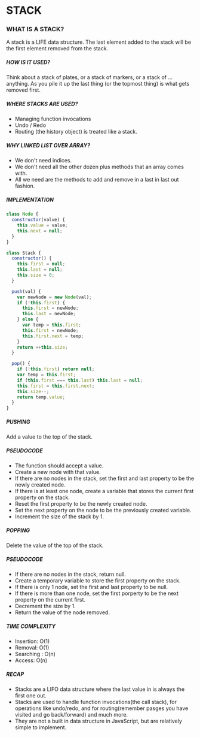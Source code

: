# STACK

### WHAT IS A STACK?

A stack is a LIFE data structure. The last element added to the stack will be the first element removed from the stack.

##### HOW IS IT USED?

Think about a stack of plates, or a stack of markers, or a stack of ... anything. As you pile it up the last thing (or the topmost thing) is what gets removed first.

##### WHERE STACKS ARE USED?

- Managing function invocations
- Undo / Redo
- Routing (the history object) is treated like a stack.

##### WHY LINKED LIST OVER ARRAY?

- We don't need indices.
- We don't need all the other dozen plus methods that an array comes with.
- All we need are the methods to add and remove in a last in last out fashion.

##### IMPLEMENTATION

```javascript
class Node {
  constructor(value) {
    this.value = value;
    this.next = null;
  }
}

class Stack {
  constructor() {
    this.first = null;
    this.last = null;
    this.size = 0;
  }

  push(val) {
    var newNode = new Node(val);
    if (!this.first) {
      this.first = newNode;
      this.last = newNode;
    } else {
      var temp = this.first;
      this.first = newNode;
      this.first.next = temp;
    }
    return ++this.size;
  }

  pop() {
    if (!this.first) return null;
    var temp = this.first;
    if (this.first === this.last) this.last = null;
    this.first = this.first.next;
    this.size--;
    return temp.value;
  }
}
```

##### PUSHING

Add a value to the top of the stack.

##### PSEUDOCODE

- The function should accept a value.
- Create a new node with that value.
- If there are no nodes in the stack, set the first and last property to be the newly created node.
- If there is at least one node, create a variable that stores the current first property on the stack.
- Reset the first property to be the newly created node.
- Set the next property on the node to be the previously created variable.
- Increment the size of the stack by 1.

##### POPPING

Delete the value of the top of the stack.

##### PSEUDOCODE

- If there are no nodes in the stack, return null.
- Create a temporary variable to store the first property on the stack.
- If there is only 1 node, set the first and last property to be null.
- If there is more than one node, set the first porperty to be the next property on the current first.
- Decrement the size by 1.
- Return the value of the node removed.

##### TIME COMPLEXITY

- Insertion: O(1)
- Removal: O(1)
- Searching : O(n)
- Access: O(n)

##### RECAP

- Stacks are a LIFO data structure where the last value in is always the first one out.
- Stacks are used to handle function invocations(the call stack), for operations like undo/redo, and for routing(remember pasges you have visited and go back/forward) and much more.
- They are not a built in data structure in JavaScript, but are relatively simple to implement.
